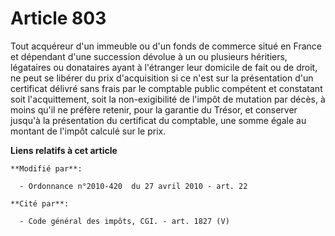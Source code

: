 # Article 803

Tout acquéreur d'un immeuble ou d'un fonds de commerce situé en France et dépendant d'une succession dévolue à un ou
plusieurs héritiers, légataires ou donataires ayant à l'étranger leur domicile de fait ou de droit, ne peut se libérer du
prix d'acquisition si ce n'est sur la présentation d'un certificat délivré sans frais par le comptable  public compétent et
constatant soit l'acquittement, soit la non-exigibilité de l'impôt de mutation par décès, à moins qu'il ne préfère retenir,
pour la garantie du Trésor, et conserver jusqu'à la présentation du certificat du comptable, une somme égale au montant de
l'impôt calculé sur le prix.

**Liens relatifs à cet article**

	**Modifié par**:

	  - Ordonnance n°2010-420  du 27 avril 2010 - art. 22

	**Cité par**:

	  - Code général des impôts, CGI. - art. 1827 (V)
